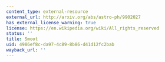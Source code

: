 ```yaml
---
content_type: external-resource
external_url: http://arxiv.org/abs/astro-ph/9902027
has_external_license_warning: true
license: https://en.wikipedia.org/wiki/All_rights_reserved
status: ''
title: Smoot
uid: 4986ef8c-da97-4c89-8b86-d41d12fc2bab
wayback_url: ''
---
```

